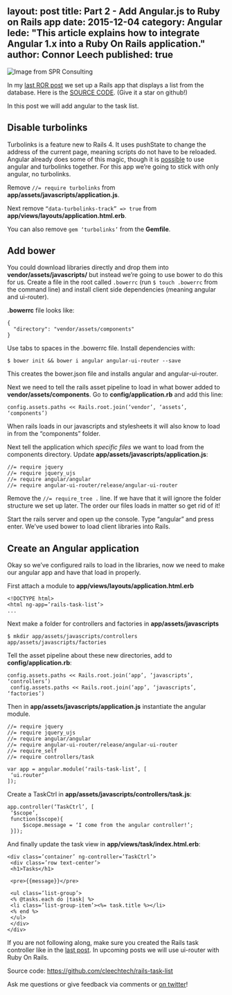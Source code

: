 layout: post
title: Part 2 - Add Angular.js to Ruby on Rails app
date: 2015-12-04
category: Angular
lede: "This article explains how to integrate Angular 1.x into a Ruby On Rails application."
author: Connor Leech
published: true
---


![Image from SPR Consulting](http://spr.com/wp-content/uploads/2015/08/RailsAngularBanner1.png)

In my [last ROR post](https://medium.com/@jasonshark/ruby-on-rails-introduction-for-the-total-n00b-fdc1a7f6567e#.bfte8gwl7) we set up a Rails app that displays a list from the database. Here is the [SOURCE CODE](https://github.com/cleechtech/rails-task-list). (Give it a star on github!)

In this post we will add angular to the task list.

## Disable turbolinks 

Turbolinks is a feature new to Rails 4. It uses pushState to change the address of the current page, meaning scripts do not have to be reloaded. Angular already does some of this magic, though it is [possible](http://stackoverflow.com/questions/14797935/using-angularjs-with-turbolinks) to use angular and turbolinks together. For this app we’re going to stick with only angular, no turbolinks.

Remove `//= require turbolinks` from **app/assets/javascripts/application.js**.

Next remove `“data-turbolinks-track” => true` from **app/views/layouts/application.html.erb**.

You can also remove `gem ‘turbolinks’` from the **Gemfile**.

## Add bower 

You could download libraries directly and drop them into **vendor/assets/javascripts/** but instead we’re going to use bower to do this for us. Create a file in the root called `.bowerrc` (run `$ touch .bowerrc` from the command line) and install client side dependencies (meaning angular and ui-router).

**.bowerrc** file looks like:

```
{
  "directory": "vendor/assets/components"
}
```

Use tabs to spaces in the .bowerrc file. Install dependencies with:

```
$ bower init && bower i angular angular-ui-router --save
```

This creates the bower.json file and installs angular and angular-ui-router.

Next we need to tell the rails asset pipeline to load in what bower added to **vendor/assets/components**. Go to **config/application.rb** and add this line:

```
config.assets.paths << Rails.root.join(‘vendor’, ‘assets’, ‘components’)
```

When rails loads in our javascripts and stylesheets it will also know to load in from the “components” folder.

Next tell the application which *specific files* we want to load from the components directory. Update **app/assets/javascripts/application.js**:

```
//= require jquery
//= require jquery_ujs
//= require angular/angular
//= require angular-ui-router/release/angular-ui-router
```

Remove the `//= require_tree .` line. If we have that it will ignore the folder structure we set up later. The order our files loads in matter so get rid of it!

Start the rails server and open up the console. Type “angular” and press enter. We’ve used bower to load client libraries into Rails.

## Create an Angular application

Okay so we’ve configured rails to load in the libraries, now we need to make our angular app and have that load in properly.

First attach a module to **app/views/layouts/application.html.erb**

```
<!DOCTYPE html>
<html ng-app=’rails-task-list’>
...
```

Next make a folder for controllers and factories in **app/assets/javascripts**

```
$ mkdir app/assets/javascripts/controllers app/assets/javascripts/factories
```

Tell the asset pipeline about these new directories, add to **config/application.rb**:

```
config.assets.paths << Rails.root.join(‘app’, ‘javascripts’, ‘controllers’)
 config.assets.paths << Rails.root.join(‘app’, ‘javascripts’, ‘factories’)
```

Then in **app/assets/javascripts/application.js** instantiate the angular module.

```
//= require jquery
//= require jquery_ujs
//= require angular/angular
//= require angular-ui-router/release/angular-ui-router
//= require_self
//= require controllers/task

var app = angular.module(‘rails-task-list’, [
 ‘ui.router’
]);
```

Create a TaskCtrl in **app/assets/javascripts/controllers/task.js**:

```
app.controller(‘TaskCtrl’, [
 ‘$scope’,
 function($scope){
     $scope.message = ‘I come from the angular controller!’;
 }]);
```

And finally update the task view in **app/views/task/index.html.erb**:

```
<div class=’container’ ng-controller=’TaskCtrl’>
 <div class=’row text-center’>
 <h1>Tasks</h1>

 <pre>{{message}}</pre>

 <ul class=’list-group’>
 <% @tasks.each do |task| %>
 <li class=’list-group-item’><%= task.title %></li>
 <% end %>
 </ul>
 </div>
</div>
```

If you are not following along, make sure you created the Rails task controller like in the [last post](https://medium.com/@jasonshark/ruby-on-rails-introduction-for-the-total-n00b-fdc1a7f6567e#.bfte8gwl7). In upcoming posts we will use ui-router with Ruby On Rails.







Source code: https://github.com/cleechtech/rails-task-list

Ask me questions or give feedback via comments or [on twitter](https://twitter.com/realjasonshark)!
